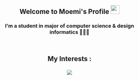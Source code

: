 <h2 align="center">
  Welcome to Moemi's Profile
  <img src="https://media.giphy.com/media/hvRJCLFzcasrR4ia7z/giphy.gif" width="28">
</h2>

<h3 align="center">
  I'm a student in major of computer science & design informatics 👩🏻‍💻
</h3><br>

<h2 align="center">
  My Interests :
</h2>

<h3 align="center">
  <img src="https://skillicons.dev/icons?i=html,css,figma,blender,photoshop,illustrator,java,react,kotlin,js,typescript" />
</h3>

